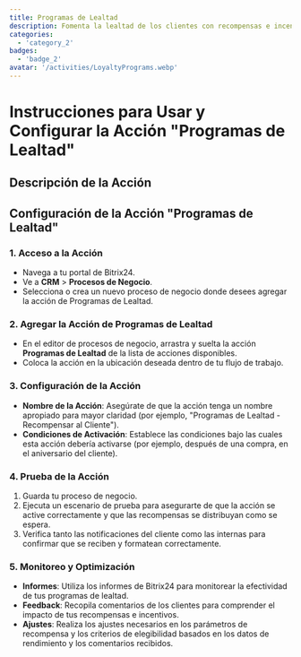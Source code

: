 ```yaml
---
title: Programas de Lealtad
description: Fomenta la lealtad de los clientes con recompensas e incentivos.
categories: 
  - 'category_2'
badges: 
  - 'badge_2'
avatar: '/activities/LoyaltyPrograms.webp'
---
```

# Instrucciones para Usar y Configurar la Acción "Programas de Lealtad"

## Descripción de la Acción

## **Configuración de la Acción "Programas de Lealtad"**

### 1. Acceso a la Acción
- Navega a tu portal de Bitrix24.
- Ve a **CRM** > **Procesos de Negocio**.
- Selecciona o crea un nuevo proceso de negocio donde desees agregar la acción de Programas de Lealtad.

### 2. Agregar la Acción de Programas de Lealtad
- En el editor de procesos de negocio, arrastra y suelta la acción **Programas de Lealtad** de la lista de acciones disponibles.
- Coloca la acción en la ubicación deseada dentro de tu flujo de trabajo.

### 3. Configuración de la Acción
- **Nombre de la Acción**: Asegúrate de que la acción tenga un nombre apropiado para mayor claridad (por ejemplo, "Programas de Lealtad - Recompensar al Cliente").
- **Condiciones de Activación**: Establece las condiciones bajo las cuales esta acción debería activarse (por ejemplo, después de una compra, en el aniversario del cliente).

### 4. Prueba de la Acción
1. Guarda tu proceso de negocio.
2. Ejecuta un escenario de prueba para asegurarte de que la acción se active correctamente y que las recompensas se distribuyan como se espera.
3. Verifica tanto las notificaciones del cliente como las internas para confirmar que se reciben y formatean correctamente.

### 5. Monitoreo y Optimización
- **Informes**: Utiliza los informes de Bitrix24 para monitorear la efectividad de tus programas de lealtad.
- **Feedback**: Recopila comentarios de los clientes para comprender el impacto de tus recompensas e incentivos.
- **Ajustes**: Realiza los ajustes necesarios en los parámetros de recompensa y los criterios de elegibilidad basados en los datos de rendimiento y los comentarios recibidos.